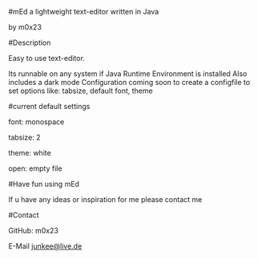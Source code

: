 #mEd
a lightweight text-editor written in Java

by m0x23


#Description

Easy to use text-editor.

Its runnable on any system if Java Runtime Environment is installed
Also includes a dark mode
Configuration coming soon to create a configfile to set options like:
tabsize, default font, theme

#current default settings

font: monospace

tabsize: 2

theme: white

open: empty file



#Have fun using mEd


If u have any ideas or inspiration for me please contact me


#Contact 

GitHub:
m0x23 

E-Mail
junkee@live.de